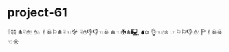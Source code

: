 # project-61
🕆︎☟︎☟︎ ❄︎☟︎✋︎💧︎ ✋︎💧︎ ✌︎☠︎⚐︎❄︎☟︎☜︎☼︎ ☟︎✋︎👎︎👎︎☜︎☠︎ ❄︎☜︎✠︎❄︎🖳︎ 💣︎✡︎ 👌︎☜︎💧︎❄︎ ☞︎⚐︎⚐︎👎︎ ✋︎💧︎ 🏱︎✌︎☠︎☠︎☜︎☼︎
